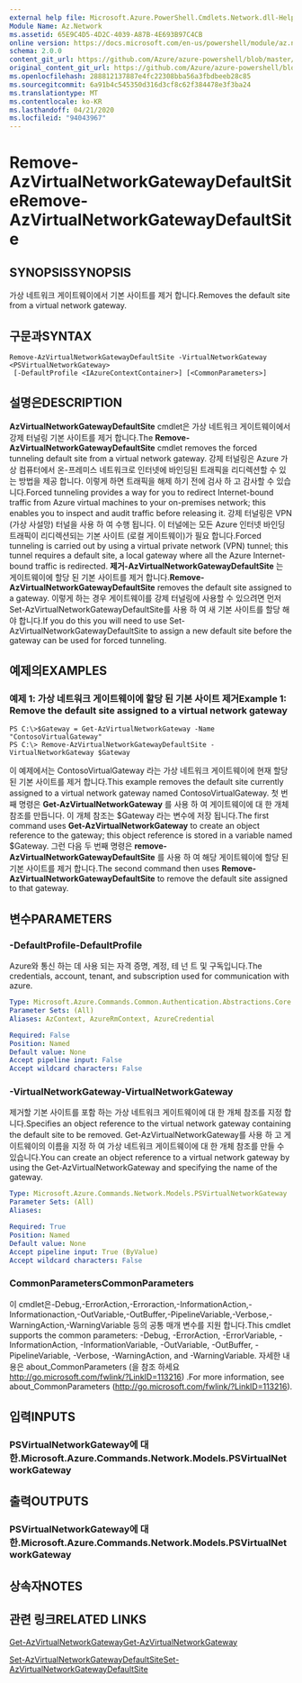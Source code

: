 ```yaml
---
external help file: Microsoft.Azure.PowerShell.Cmdlets.Network.dll-Help.xml
Module Name: Az.Network
ms.assetid: 65E9C4D5-4D2C-4039-A87B-4E693B97C4CB
online version: https://docs.microsoft.com/en-us/powershell/module/az.network/remove-azvirtualnetworkgatewaydefaultsite
schema: 2.0.0
content_git_url: https://github.com/Azure/azure-powershell/blob/master/src/Network/Network/help/Remove-AzVirtualNetworkGatewayDefaultSite.md
original_content_git_url: https://github.com/Azure/azure-powershell/blob/master/src/Network/Network/help/Remove-AzVirtualNetworkGatewayDefaultSite.md
ms.openlocfilehash: 288812137887e4fc22308bba56a3fbdbeeb28c85
ms.sourcegitcommit: 6a91b4c545350d316d3cf8c62f384478e3f3ba24
ms.translationtype: MT
ms.contentlocale: ko-KR
ms.lasthandoff: 04/21/2020
ms.locfileid: "94043967"
---
```

# <span data-ttu-id="44913-101">Remove-AzVirtualNetworkGatewayDefaultSite</span><span class="sxs-lookup"><span data-stu-id="44913-101">Remove-AzVirtualNetworkGatewayDefaultSite</span></span>

## <span data-ttu-id="44913-102">SYNOPSIS</span><span class="sxs-lookup"><span data-stu-id="44913-102">SYNOPSIS</span></span>
<span data-ttu-id="44913-103">가상 네트워크 게이트웨이에서 기본 사이트를 제거 합니다.</span><span class="sxs-lookup"><span data-stu-id="44913-103">Removes the default site from a virtual network gateway.</span></span>

## <span data-ttu-id="44913-104">구문과</span><span class="sxs-lookup"><span data-stu-id="44913-104">SYNTAX</span></span>

```
Remove-AzVirtualNetworkGatewayDefaultSite -VirtualNetworkGateway <PSVirtualNetworkGateway>
 [-DefaultProfile <IAzureContextContainer>] [<CommonParameters>]
```

## <span data-ttu-id="44913-105">설명은</span><span class="sxs-lookup"><span data-stu-id="44913-105">DESCRIPTION</span></span>
<span data-ttu-id="44913-106">**AzVirtualNetworkGatewayDefaultSite** cmdlet은 가상 네트워크 게이트웨이에서 강제 터널링 기본 사이트를 제거 합니다.</span><span class="sxs-lookup"><span data-stu-id="44913-106">The **Remove-AzVirtualNetworkGatewayDefaultSite** cmdlet removes the forced tunneling default site from a virtual network gateway.</span></span>
<span data-ttu-id="44913-107">강제 터널링은 Azure 가상 컴퓨터에서 온-프레미스 네트워크로 인터넷에 바인딩된 트래픽을 리디렉션할 수 있는 방법을 제공 합니다. 이렇게 하면 트래픽을 해제 하기 전에 검사 하 고 감사할 수 있습니다.</span><span class="sxs-lookup"><span data-stu-id="44913-107">Forced tunneling provides a way for you to redirect Internet-bound traffic from Azure virtual machines to your on-premises network; this enables you to inspect and audit traffic before releasing it.</span></span>
<span data-ttu-id="44913-108">강제 터널링은 VPN (가상 사설망) 터널을 사용 하 여 수행 됩니다. 이 터널에는 모든 Azure 인터넷 바인딩 트래픽이 리디렉션되는 기본 사이트 (로컬 게이트웨이)가 필요 합니다.</span><span class="sxs-lookup"><span data-stu-id="44913-108">Forced tunneling is carried out by using a virtual private network (VPN) tunnel; this tunnel requires a default site, a local gateway where all the Azure Internet-bound traffic is redirected.</span></span>
<span data-ttu-id="44913-109">**제거-AzVirtualNetworkGatewayDefaultSite** 는 게이트웨이에 할당 된 기본 사이트를 제거 합니다.</span><span class="sxs-lookup"><span data-stu-id="44913-109">**Remove-AzVirtualNetworkGatewayDefaultSite** removes the default site assigned to a gateway.</span></span>
<span data-ttu-id="44913-110">이렇게 하는 경우 게이트웨이를 강제 터널링에 사용할 수 있으려면 먼저 Set-AzVirtualNetworkGatewayDefaultSite를 사용 하 여 새 기본 사이트를 할당 해야 합니다.</span><span class="sxs-lookup"><span data-stu-id="44913-110">If you do this you will need to use Set-AzVirtualNetworkGatewayDefaultSite to assign a new default site before the gateway can be used for forced tunneling.</span></span>

## <span data-ttu-id="44913-111">예제의</span><span class="sxs-lookup"><span data-stu-id="44913-111">EXAMPLES</span></span>

### <span data-ttu-id="44913-112">예제 1: 가상 네트워크 게이트웨이에 할당 된 기본 사이트 제거</span><span class="sxs-lookup"><span data-stu-id="44913-112">Example 1: Remove the default site assigned to a virtual network gateway</span></span>
```
PS C:\>$Gateway = Get-AzVirtualNetworkGateway -Name "ContosoVirtualGateway"
PS C:\> Remove-AzVirtualNetworkGatewayDefaultSite -VirtualNetworkGateway $Gateway
```

<span data-ttu-id="44913-113">이 예제에서는 ContosoVirtualGateway 라는 가상 네트워크 게이트웨이에 현재 할당 된 기본 사이트를 제거 합니다.</span><span class="sxs-lookup"><span data-stu-id="44913-113">This example removes the default site currently assigned to a virtual network gateway named ContosoVirtualGateway.</span></span>
<span data-ttu-id="44913-114">첫 번째 명령은 **Get-AzVirtualNetworkGateway** 를 사용 하 여 게이트웨이에 대 한 개체 참조를 만듭니다. 이 개체 참조는 $Gateway 라는 변수에 저장 됩니다.</span><span class="sxs-lookup"><span data-stu-id="44913-114">The first command uses **Get-AzVirtualNetworkGateway** to create an object reference to the gateway; this object reference is stored in a variable named $Gateway.</span></span>
<span data-ttu-id="44913-115">그런 다음 두 번째 명령은 **remove-AzVirtualNetworkGatewayDefaultSite** 를 사용 하 여 해당 게이트웨이에 할당 된 기본 사이트를 제거 합니다.</span><span class="sxs-lookup"><span data-stu-id="44913-115">The second command then uses **Remove-AzVirtualNetworkGatewayDefaultSite** to remove the default site assigned to that gateway.</span></span>

## <span data-ttu-id="44913-116">변수</span><span class="sxs-lookup"><span data-stu-id="44913-116">PARAMETERS</span></span>

### <span data-ttu-id="44913-117">-DefaultProfile</span><span class="sxs-lookup"><span data-stu-id="44913-117">-DefaultProfile</span></span>
<span data-ttu-id="44913-118">Azure와 통신 하는 데 사용 되는 자격 증명, 계정, 테 넌 트 및 구독입니다.</span><span class="sxs-lookup"><span data-stu-id="44913-118">The credentials, account, tenant, and subscription used for communication with azure.</span></span>

```yaml
Type: Microsoft.Azure.Commands.Common.Authentication.Abstractions.Core.IAzureContextContainer
Parameter Sets: (All)
Aliases: AzContext, AzureRmContext, AzureCredential

Required: False
Position: Named
Default value: None
Accept pipeline input: False
Accept wildcard characters: False
```

### <span data-ttu-id="44913-119">-VirtualNetworkGateway</span><span class="sxs-lookup"><span data-stu-id="44913-119">-VirtualNetworkGateway</span></span>
<span data-ttu-id="44913-120">제거할 기본 사이트를 포함 하는 가상 네트워크 게이트웨이에 대 한 개체 참조를 지정 합니다.</span><span class="sxs-lookup"><span data-stu-id="44913-120">Specifies an object reference to the virtual network gateway containing the default site to be removed.</span></span>
<span data-ttu-id="44913-121">Get-AzVirtualNetworkGateway를 사용 하 고 게이트웨이의 이름을 지정 하 여 가상 네트워크 게이트웨이에 대 한 개체 참조를 만들 수 있습니다.</span><span class="sxs-lookup"><span data-stu-id="44913-121">You can create an object reference to a virtual network gateway by using the Get-AzVirtualNetworkGateway and specifying the name of the gateway.</span></span>

```yaml
Type: Microsoft.Azure.Commands.Network.Models.PSVirtualNetworkGateway
Parameter Sets: (All)
Aliases:

Required: True
Position: Named
Default value: None
Accept pipeline input: True (ByValue)
Accept wildcard characters: False
```

### <span data-ttu-id="44913-122">CommonParameters</span><span class="sxs-lookup"><span data-stu-id="44913-122">CommonParameters</span></span>
<span data-ttu-id="44913-123">이 cmdlet은-Debug,-ErrorAction,-Erroraction,-InformationAction,-Informationaction,-OutVariable,-OutBuffer,-PipelineVariable,-Verbose,-WarningAction,-WarningVariable 등의 공통 매개 변수를 지원 합니다.</span><span class="sxs-lookup"><span data-stu-id="44913-123">This cmdlet supports the common parameters: -Debug, -ErrorAction, -ErrorVariable, -InformationAction, -InformationVariable, -OutVariable, -OutBuffer, -PipelineVariable, -Verbose, -WarningAction, and -WarningVariable.</span></span> <span data-ttu-id="44913-124">자세한 내용은 about_CommonParameters (을 참조 하세요 http://go.microsoft.com/fwlink/?LinkID=113216) .</span><span class="sxs-lookup"><span data-stu-id="44913-124">For more information, see about_CommonParameters (http://go.microsoft.com/fwlink/?LinkID=113216).</span></span>

## <span data-ttu-id="44913-125">입력</span><span class="sxs-lookup"><span data-stu-id="44913-125">INPUTS</span></span>

### <span data-ttu-id="44913-126">PSVirtualNetworkGateway에 대 한.</span><span class="sxs-lookup"><span data-stu-id="44913-126">Microsoft.Azure.Commands.Network.Models.PSVirtualNetworkGateway</span></span>

## <span data-ttu-id="44913-127">출력</span><span class="sxs-lookup"><span data-stu-id="44913-127">OUTPUTS</span></span>

### <span data-ttu-id="44913-128">PSVirtualNetworkGateway에 대 한.</span><span class="sxs-lookup"><span data-stu-id="44913-128">Microsoft.Azure.Commands.Network.Models.PSVirtualNetworkGateway</span></span>

## <span data-ttu-id="44913-129">상속자</span><span class="sxs-lookup"><span data-stu-id="44913-129">NOTES</span></span>

## <span data-ttu-id="44913-130">관련 링크</span><span class="sxs-lookup"><span data-stu-id="44913-130">RELATED LINKS</span></span>

[<span data-ttu-id="44913-131">Get-AzVirtualNetworkGateway</span><span class="sxs-lookup"><span data-stu-id="44913-131">Get-AzVirtualNetworkGateway</span></span>](./Get-AzVirtualNetworkGateway.md)

[<span data-ttu-id="44913-132">Set-AzVirtualNetworkGatewayDefaultSite</span><span class="sxs-lookup"><span data-stu-id="44913-132">Set-AzVirtualNetworkGatewayDefaultSite</span></span>](./Set-AzVirtualNetworkGatewayDefaultSite.md)


